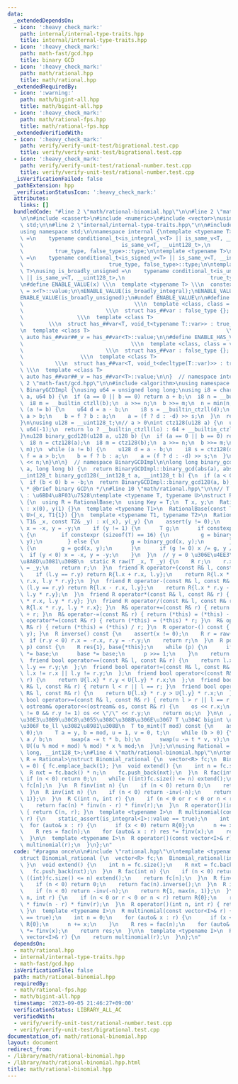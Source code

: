 ```yaml
---
data:
  _extendedDependsOn:
  - icon: ':heavy_check_mark:'
    path: internal/internal-type-traits.hpp
    title: internal/internal-type-traits.hpp
  - icon: ':heavy_check_mark:'
    path: math-fast/gcd.hpp
    title: binary GCD
  - icon: ':heavy_check_mark:'
    path: math/rational.hpp
    title: math/rational.hpp
  _extendedRequiredBy:
  - icon: ':warning:'
    path: math/bigint-all.hpp
    title: math/bigint-all.hpp
  - icon: ':heavy_check_mark:'
    path: math/rational-fps.hpp
    title: math/rational-fps.hpp
  _extendedVerifiedWith:
  - icon: ':heavy_check_mark:'
    path: verify/verify-unit-test/bigrational.test.cpp
    title: verify/verify-unit-test/bigrational.test.cpp
  - icon: ':heavy_check_mark:'
    path: verify/verify-unit-test/rational-number.test.cpp
    title: verify/verify-unit-test/rational-number.test.cpp
  _isVerificationFailed: false
  _pathExtension: hpp
  _verificationStatusIcon: ':heavy_check_mark:'
  attributes:
    links: []
  bundledCode: "#line 2 \"math/rational-binomial.hpp\"\n\n#line 2 \"math/rational.hpp\"\
    \n\n#include <cassert>\n#include <numeric>\n#include <vector>\nusing namespace\
    \ std;\n\n#line 2 \"internal/internal-type-traits.hpp\"\n\n#include <type_traits>\n\
    using namespace std;\n\nnamespace internal {\ntemplate <typename T>\nusing is_broadly_integral\
    \ =\n    typename conditional_t<is_integral_v<T> || is_same_v<T, __int128_t> ||\n\
    \                               is_same_v<T, __uint128_t>,\n                 \
    \          true_type, false_type>::type;\n\ntemplate <typename T>\nusing is_broadly_signed\
    \ =\n    typename conditional_t<is_signed_v<T> || is_same_v<T, __int128_t>,\n\
    \                           true_type, false_type>::type;\n\ntemplate <typename\
    \ T>\nusing is_broadly_unsigned =\n    typename conditional_t<is_unsigned_v<T>\
    \ || is_same_v<T, __uint128_t>,\n                           true_type, false_type>::type;\n\
    \n#define ENABLE_VALUE(x) \\\n  template <typename T> \\\n  constexpr bool x##_v\
    \ = x<T>::value;\n\nENABLE_VALUE(is_broadly_integral);\nENABLE_VALUE(is_broadly_signed);\n\
    ENABLE_VALUE(is_broadly_unsigned);\n#undef ENABLE_VALUE\n\n#define ENABLE_HAS_TYPE(var)\
    \                                   \\\n  template <class, class = void>     \
    \                          \\\n  struct has_##var : false_type {};           \
    \                 \\\n  template <class T>                                   \
    \        \\\n  struct has_##var<T, void_t<typename T::var>> : true_type {}; \\\
    \n  template <class T>                                           \\\n  constexpr\
    \ auto has_##var##_v = has_##var<T>::value;\n\n#define ENABLE_HAS_VAR(var)   \
    \                                  \\\n  template <class, class = void>      \
    \                          \\\n  struct has_##var : false_type {};           \
    \                  \\\n  template <class T>                                  \
    \          \\\n  struct has_##var<T, void_t<decltype(T::var)>> : true_type {};\
    \ \\\n  template <class T>                                            \\\n  constexpr\
    \ auto has_##var##_v = has_##var<T>::value;\n\n}  // namespace internal\n#line\
    \ 2 \"math-fast/gcd.hpp\"\n\n#include <algorithm>\nusing namespace std;\n\nnamespace\
    \ BinaryGCDImpl {\nusing u64 = unsigned long long;\nusing i8 = char;\n\nu64 binary_gcd(u64\
    \ a, u64 b) {\n  if (a == 0 || b == 0) return a + b;\n  i8 n = __builtin_ctzll(a);\n\
    \  i8 m = __builtin_ctzll(b);\n  a >>= n;\n  b >>= m;\n  n = min(n, m);\n  while\
    \ (a != b) {\n    u64 d = a - b;\n    i8 s = __builtin_ctzll(d);\n    bool f =\
    \ a > b;\n    b = f ? b : a;\n    a = (f ? d : -d) >> s;\n  }\n  return a << n;\n\
    }\n\nusing u128 = __uint128_t;\n// a > 0\nint ctz128(u128 a) {\n  u64 lo = a &\
    \ u64(-1);\n  return lo ? __builtin_ctzll(lo) : 64 + __builtin_ctzll(a >> 64);\n\
    }\nu128 binary_gcd128(u128 a, u128 b) {\n  if (a == 0 || b == 0) return a + b;\n\
    \  i8 n = ctz128(a);\n  i8 m = ctz128(b);\n  a >>= n;\n  b >>= m;\n  n = min(n,\
    \ m);\n  while (a != b) {\n    u128 d = a - b;\n    i8 s = ctz128(d);\n    bool\
    \ f = a > b;\n    b = f ? b : a;\n    a = (f ? d : -d) >> s;\n  }\n  return a\
    \ << n;\n}\n\n}  // namespace BinaryGCDImpl\n\nlong long binary_gcd(long long\
    \ a, long long b) {\n  return BinaryGCDImpl::binary_gcd(abs(a), abs(b));\n}\n\
    __int128_t binary_gcd128(__int128_t a, __int128_t b) {\n  if (a < 0) a = -a;\n\
    \  if (b < 0) b = -b;\n  return BinaryGCDImpl::binary_gcd128(a, b);\n}\n\n/**\n\
    \ * @brief binary GCD\n */\n#line 10 \"math/rational.hpp\"\n\n// T : \u5024, U\
    \ : \u6BD4\u8F03\u7528\ntemplate <typename T, typename U>\nstruct RationalBase\
    \ {\n  using R = RationalBase;\n  using Key = T;\n  T x, y;\n  RationalBase()\
    \ : x(0), y(1) {}\n  template <typename T1>\n  RationalBase(const T1& _x) : RationalBase<T,\
    \ U>(_x, T1{1}) {}\n  template <typename T1, typename T2>\n  RationalBase(const\
    \ T1& _x, const T2& _y) : x(_x), y(_y) {\n    assert(y != 0);\n    if (y == -1)\
    \ x = -x, y = -y;\n    if (y != 1) {\n      T g;\n      if constexpr (internal::is_broadly_integral_v<T>)\
    \ {\n        if constexpr (sizeof(T) == 16) {\n          g = binary_gcd128(x,\
    \ y);\n        } else {\n          g = binary_gcd(x, y);\n        }\n      } else\
    \ {\n        g = gcd(x, y);\n      }\n      if (g != 0) x /= g, y /= g;\n    \
    \  if (y < 0) x = -x, y = -y;\n    }\n  }\n  // y = 0 \u306E\u4EE3\u5165\u3082\
    \u8A8D\u3081\u308B\n  static R raw(T _x, T _y) {\n    R r;\n    r.x = _x, r.y\
    \ = _y;\n    return r;\n  }\n  friend R operator+(const R& l, const R& r) {\n\
    \    if (l.y == r.y) return R{l.x + r.x, l.y};\n    return R{l.x * r.y + l.y *\
    \ r.x, l.y * r.y};\n  }\n  friend R operator-(const R& l, const R& r) {\n    if\
    \ (l.y == r.y) return R{l.x - r.x, l.y};\n    return R{l.x * r.y - l.y * r.x,\
    \ l.y * r.y};\n  }\n  friend R operator*(const R& l, const R& r) { return R{l.x\
    \ * r.x, l.y * r.y}; }\n  friend R operator/(const R& l, const R& r) { return\
    \ R{l.x * r.y, l.y * r.x}; }\n  R& operator+=(const R& r) { return (*this) = (*this)\
    \ + r; }\n  R& operator-=(const R& r) { return (*this) = (*this) - r; }\n  R&\
    \ operator*=(const R& r) { return (*this) = (*this) * r; }\n  R& operator/=(const\
    \ R& r) { return (*this) = (*this) / r; }\n  R operator-() const { return raw(-x,\
    \ y); }\n  R inverse() const {\n    assert(x != 0);\n    R r = raw(y, x);\n  \
    \  if (r.y < 0) r.x = -r.x, r.y = -r.y;\n    return r;\n  }\n  R pow(long long\
    \ p) const {\n    R res{1}, base{*this};\n    while (p) {\n      if (p & 1) res\
    \ *= base;\n      base *= base;\n      p >>= 1;\n    }\n    return res;\n  }\n\
    \  friend bool operator==(const R& l, const R& r) {\n    return l.x == r.x &&\
    \ l.y == r.y;\n  };\n  friend bool operator!=(const R& l, const R& r) {\n    return\
    \ l.x != r.x || l.y != r.y;\n  };\n  friend bool operator<(const R& l, const R&\
    \ r) {\n    return U{l.x} * r.y < U{l.y} * r.x;\n  };\n  friend bool operator<=(const\
    \ R& l, const R& r) { return l < r || l == r; }\n  friend bool operator>(const\
    \ R& l, const R& r) {\n    return U{l.x} * r.y > U{l.y} * r.x;\n  };\n  friend\
    \ bool operator>=(const R& l, const R& r) { return l > r || l == r; }\n  friend\
    \ ostream& operator<<(ostream& os, const R& r) {\n    os << r.x;\n    if (r.x\
    \ != 0 && r.y != 1) os << \"/\" << r.y;\n    return os;\n  }\n\n  // T \u306B\u30AD\
    \u30E3\u30B9\u30C8\u3055\u308C\u308B\u306E\u3067 T \u304C bigint \u306E\u5834\u5408\
    \u306F to_ll \u3082\u8981\u308B\n  T to_mint(T mod) const {\n    assert(mod !=\
    \ 0);\n    T a = y, b = mod, u = 1, v = 0, t;\n    while (b > 0) {\n      t =\
    \ a / b;\n      swap(a -= t * b, b);\n      swap(u -= t * v, v);\n    }\n    return\
    \ U((u % mod + mod) % mod) * x % mod;\n  }\n};\n\nusing Rational = RationalBase<long\
    \ long, __int128_t>;\n#line 4 \"math/rational-binomial.hpp\"\n\ntemplate <typename\
    \ R = Rational>\nstruct Binomial_rational {\n  vector<R> fc;\n  Binomial_rational(int\
    \ = 0) { fc.emplace_back(1); }\n  void extend() {\n    int n = fc.size();\n  \
    \  R nxt = fc.back() * n;\n    fc.push_back(nxt);\n  }\n  R fac(int n) {\n   \
    \ if (n < 0) return 0;\n    while ((int)fc.size() <= n) extend();\n    return\
    \ fc[n];\n  }\n  R finv(int n) {\n    if (n < 0) return 0;\n    return fac(n).inverse();\n\
    \  }\n  R inv(int n) {\n    if (n < 0) return -inv(-n);\n    return R{1, max(n,\
    \ 1)};\n  }\n  R C(int n, int r) {\n    if (n < 0 or r < 0 or n < r) return R{0};\n\
    \    return fac(n) * finv(n - r) * finv(r);\n  }\n  R operator()(int n, int r)\
    \ { return C(n, r); }\n  template <typename I>\n  R multinomial(const vector<I>&\
    \ r) {\n    static_assert(is_integral<I>::value == true);\n    int n = 0;\n  \
    \  for (auto& x : r) {\n      if (x < 0) return R{0};\n      n += x;\n    }\n\
    \    R res = fac(n);\n    for (auto& x : r) res *= finv(x);\n    return res;\n\
    \  }\n\n  template <typename I>\n  R operator()(const vector<I>& r) {\n    return\
    \ multinomial(r);\n  }\n};\n"
  code: "#pragma once\n\n#include \"rational.hpp\"\n\ntemplate <typename R = Rational>\n\
    struct Binomial_rational {\n  vector<R> fc;\n  Binomial_rational(int = 0) { fc.emplace_back(1);\
    \ }\n  void extend() {\n    int n = fc.size();\n    R nxt = fc.back() * n;\n \
    \   fc.push_back(nxt);\n  }\n  R fac(int n) {\n    if (n < 0) return 0;\n    while\
    \ ((int)fc.size() <= n) extend();\n    return fc[n];\n  }\n  R finv(int n) {\n\
    \    if (n < 0) return 0;\n    return fac(n).inverse();\n  }\n  R inv(int n) {\n\
    \    if (n < 0) return -inv(-n);\n    return R{1, max(n, 1)};\n  }\n  R C(int\
    \ n, int r) {\n    if (n < 0 or r < 0 or n < r) return R{0};\n    return fac(n)\
    \ * finv(n - r) * finv(r);\n  }\n  R operator()(int n, int r) { return C(n, r);\
    \ }\n  template <typename I>\n  R multinomial(const vector<I>& r) {\n    static_assert(is_integral<I>::value\
    \ == true);\n    int n = 0;\n    for (auto& x : r) {\n      if (x < 0) return\
    \ R{0};\n      n += x;\n    }\n    R res = fac(n);\n    for (auto& x : r) res\
    \ *= finv(x);\n    return res;\n  }\n\n  template <typename I>\n  R operator()(const\
    \ vector<I>& r) {\n    return multinomial(r);\n  }\n};\n"
  dependsOn:
  - math/rational.hpp
  - internal/internal-type-traits.hpp
  - math-fast/gcd.hpp
  isVerificationFile: false
  path: math/rational-binomial.hpp
  requiredBy:
  - math/rational-fps.hpp
  - math/bigint-all.hpp
  timestamp: '2023-09-05 21:46:27+09:00'
  verificationStatus: LIBRARY_ALL_AC
  verifiedWith:
  - verify/verify-unit-test/rational-number.test.cpp
  - verify/verify-unit-test/bigrational.test.cpp
documentation_of: math/rational-binomial.hpp
layout: document
redirect_from:
- /library/math/rational-binomial.hpp
- /library/math/rational-binomial.hpp.html
title: math/rational-binomial.hpp
---
```

